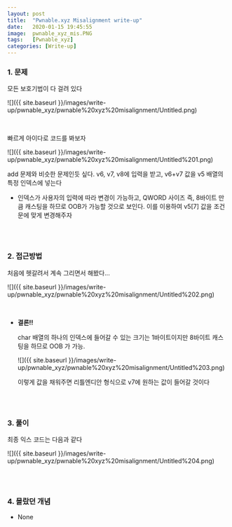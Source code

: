 ```yaml
---
layout: post
title:  "Pwnable.xyz Misalignment write-up"
date:   2020-01-15 19:45:55
image:  pwnable_xyz_mis.PNG
tags:   [Pwnable_xyz]
categories: [Write-up]
---
```


### 1.  문제

모든 보호기법이 다 걸려 있다

![]({{ site.baseurl }}/images/write-up/pwnable_xyz/pwnable%20xyz%20misalignment/Untitled.png)

<br>

빠르게 아이다로 코드를 봐보자

![]({{ site.baseurl }}/images/write-up/pwnable_xyz/pwnable%20xyz%20misalignment/Untitled%201.png)

add 문제와 비슷한 문제인듯 싶다. v6, v7, v8에 입력을 받고, v6+v7 값을 v5 배열의 특정 인덱스에 넣는다

- 인덱스가 사용자의 입력에 따라 변경이 가능하고, QWORD 사이즈 즉, 8바이트 만큼 캐스팅을 하므로 OOB가 가능할 것으로 보인다. 이를 이용하여 v5[7] 값을 조건문에 맞게 변경해주자

<br><br>

### 2. 접근방법

처음에 헷갈려서 계속 그리면서 해봤다...

![]({{ site.baseurl }}/images/write-up/pwnable_xyz/pwnable%20xyz%20misalignment/Untitled%202.png)

<br>

- **결론!!**

    char 배열의 하나의 인덱스에 들어갈 수 있는 크기는 1바이트이지만 8바이트 캐스팅을 하므로 OOB 가 가능.

    ![]({{ site.baseurl }}/images/write-up/pwnable_xyz/pwnable%20xyz%20misalignment/Untitled%203.png)

    이렇게 값을 채워주면 리틀엔디안 형식으로 v7에 원하는 값이 들어갈 것이다

<br><br>

### 3. 풀이

최종 익스 코드는 다음과 같다

![]({{ site.baseurl }}/images/write-up/pwnable_xyz/pwnable%20xyz%20misalignment/Untitled%204.png)

<br><br>

### 4. 몰랐던 개념

- None